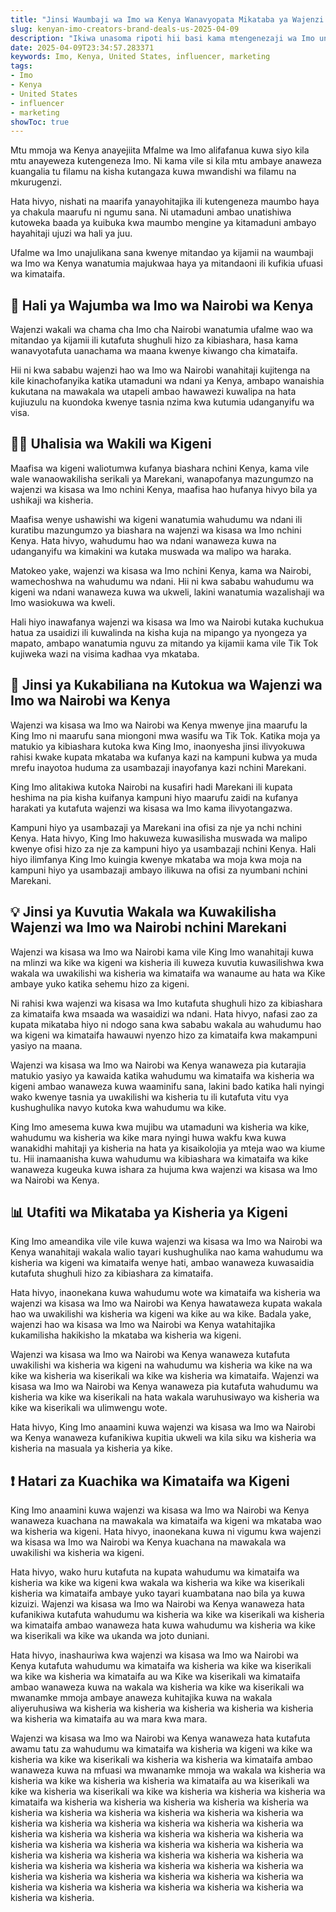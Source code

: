 ```yaml
---
title: "Jinsi Waumbaji wa Imo wa Kenya Wanavyopata Mikataba ya Wajenzi Nje ya Nchi"
slug: kenyan-imo-creators-brand-deals-us-2025-04-09
description: "Ikiwa unasoma ripoti hii basi kama mtengenezaji wa Imo unaweza kudhani kuwa mtu mwenye hamu ya kupata mkataba na kampuni maarufu za nchi za kigeni, ukielekeza mwelekeo wako kwa wazalishaji wa Imo wa Nairobi, Kenya."
date: 2025-04-09T23:34:57.283371
keywords: Imo, Kenya, United States, influencer, marketing
tags:
- Imo
- Kenya
- United States
- influencer
- marketing
showToc: true
---
```


Mtu mmoja wa Kenya anayejiita Mfalme wa Imo alifafanua kuwa siyo kila mtu anayeweza kutengeneza Imo. Ni kama vile si kila mtu ambaye anaweza kuangalia tu filamu na kisha kutangaza kuwa mwandishi wa filamu na mkurugenzi.

Hata hivyo, nishati na maarifa yanayohitajika ili kutengeneza maumbo haya ya chakula maarufu ni ngumu sana. Ni utamaduni ambao unatishiwa kutoweka baada ya kuibuka kwa maumbo mengine ya kitamaduni ambayo hayahitaji ujuzi wa hali ya juu.

Ufalme wa Imo unajulikana sana kwenye mitandao ya kijamii na waumbaji wa Imo wa Kenya wanatumia majukwaa haya ya mitandaoni ili kufikia ufuasi wa kimataifa.

## 📢 Hali ya Wajumba wa Imo wa Nairobi wa Kenya

Wajenzi wakali wa chama cha Imo cha Nairobi wanatumia ufalme wao wa mitandao ya kijamii ili kutafuta shughuli hizo za kibiashara, hasa kama wanavyotafuta uanachama wa maana kwenye kiwango cha kimataifa.

Hii ni kwa sababu wajenzi hao wa Imo wa Nairobi wanahitaji kujitenga na kile kinachofanyika katika utamaduni wa ndani ya Kenya, ambapo wanaishia kukutana na mawakala wa utapeli ambao hawawezi kuwalipa na hata kujiuzulu na kuondoka kwenye tasnia nzima kwa kutumia udanganyifu wa visa.

## 🤷‍♂️ Uhalisia wa Wakili wa Kigeni

Maafisa wa kigeni waliotumwa kufanya biashara nchini Kenya, kama vile wale wanaowakilisha serikali ya Marekani, wanapofanya mazungumzo na wajenzi wa kisasa wa Imo nchini Kenya, maafisa hao hufanya hivyo bila ya ushikaji wa kisheria.

Maafisa wenye ushawishi wa kigeni wanatumia wahudumu wa ndani ili kuratibu mazungumzo ya biashara na wajenzi wa kisasa wa Imo nchini Kenya. Hata hivyo, wahudumu hao wa ndani wanaweza kuwa na udanganyifu wa kimakini wa kutaka muswada wa malipo wa haraka.

Matokeo yake, wajenzi wa kisasa wa Imo nchini Kenya, kama wa Nairobi, wamechoshwa na wahudumu wa ndani. Hii ni kwa sababu wahudumu wa kigeni wa ndani wanaweza kuwa wa ukweli, lakini wanatumia wazalishaji wa Imo wasiokuwa wa kweli.

Hali hiyo inawafanya wajenzi wa kisasa wa Imo wa Nairobi kutaka kuchukua hatua za usaidizi ili kuwalinda na kisha kuja na mipango ya nyongeza ya mapato, ambapo wanatumia nguvu za mitando ya kijamii kama vile Tik Tok kujiweka wazi na visima kadhaa vya mkataba.

## 💸 Jinsi ya Kukabiliana na Kutokua wa Wajenzi wa Imo wa Nairobi wa Kenya

Wajenzi wa kisasa wa Imo wa Nairobi wa Kenya mwenye jina maarufu la King Imo ni maarufu sana miongoni mwa wasifu wa Tik Tok. Katika moja ya matukio ya kibiashara kutoka kwa King Imo, inaonyesha jinsi ilivyokuwa rahisi kwake kupata mkataba wa kufanya kazi na kampuni kubwa ya muda mrefu inayotoa huduma za usambazaji inayofanya kazi nchini Marekani.

King Imo alitakiwa kutoka Nairobi na kusafiri hadi Marekani ili kupata heshima na pia kisha kuifanya kampuni hiyo maarufu zaidi na kufanya harakati ya kutafuta wajenzi wa kisasa wa Imo kama ilivyotangazwa.

Kampuni hiyo ya usambazaji ya Marekani ina ofisi za nje ya nchi nchini Kenya. Hata hivyo, King Imo hakuweza kuwasilisha muswada wa malipo kwenye ofisi hizo za nje za kampuni hiyo ya usambazaji nchini Kenya. Hali hiyo ilimfanya King Imo kuingia kwenye mkataba wa moja kwa moja na kampuni hiyo ya usambazaji ambayo ilikuwa na ofisi za nyumbani nchini Marekani.

## 💡 Jinsi ya Kuvutia Wakala wa Kuwakilisha Wajenzi wa Imo wa Nairobi nchini Marekani

Wajenzi wa kisasa wa Imo wa Nairobi kama vile King Imo wanahitaji kuwa na mlinzi wa kike wa kigeni wa kisheria ili kuweza kuvutia kuwasilishwa kwa wakala wa uwakilishi wa kisheria wa kimataifa wa wanaume au hata wa Kike ambaye yuko katika sehemu hizo za kigeni.

Ni rahisi kwa wajenzi wa kisasa wa Imo kutafuta shughuli hizo za kibiashara za kimataifa kwa msaada wa wasaidizi wa ndani. Hata hivyo, nafasi zao za kupata mikataba hiyo ni ndogo sana kwa sababu wakala au wahudumu hao wa kigeni wa kimataifa hawauwi nyenzo hizo za kimataifa kwa makampuni yasiyo na maana.

Wajenzi wa kisasa wa Imo wa Nairobi wa Kenya wanaweza pia kutarajia matukio yasiyo ya kawaida katika wahudumu wa kimataifa wa kisheria wa kigeni ambao wanaweza kuwa waaminifu sana, lakini bado katika hali nyingi wako kwenye tasnia ya uwakilishi wa kisheria tu ili kutafuta vitu vya kushughulika navyo kutoka kwa wahudumu wa kike.

King Imo amesema kuwa kwa mujibu wa utamaduni wa kisheria wa kike, wahudumu wa kisheria wa kike mara nyingi huwa wakfu kwa kuwa wanakidhi mahitaji ya kisheria na hata ya kisaikolojia ya mteja wao wa kiume tu. Hii inamaanisha kuwa wahudumu wa kibiashara wa kimataifa wa kike wanaweza kugeuka kuwa ishara za hujuma kwa wajenzi wa kisasa wa Imo wa Nairobi wa Kenya.

## 📊 Utafiti wa Mikataba ya Kisheria ya Kigeni

King Imo ameandika vile vile kuwa wajenzi wa kisasa wa Imo wa Nairobi wa Kenya wanahitaji wakala walio tayari kushughulika nao kama wahudumu wa kisheria wa kigeni wa kimataifa wenye hati, ambao wanaweza kuwasaidia kutafuta shughuli hizo za kibiashara za kimataifa.

Hata hivyo, inaonekana kuwa wahudumu wote wa kimataifa wa kisheria wa wajenzi wa kisasa wa Imo wa Nairobi wa Kenya hawataweza kupata wakala hao wa uwakilishi wa kisheria wa kigeni wa kike au wa kike. Badala yake, wajenzi hao wa kisasa wa Imo wa Nairobi wa Kenya watahitajika kukamilisha hakikisho la mkataba wa kisheria wa kigeni.

Wajenzi wa kisasa wa Imo wa Nairobi wa Kenya wanaweza kutafuta uwakilishi wa kisheria wa kigeni na wahudumu wa kisheria wa kike na wa kike wa kisheria wa kiserikali wa kike wa kisheria wa kimataifa. Wajenzi wa kisasa wa Imo wa Nairobi wa Kenya wanaweza pia kutafuta wahudumu wa kisheria wa kike wa kiserikali na hata wakala waruhusiwayo wa kisheria wa kike wa kiserikali wa ulimwengu wote.

Hata hivyo, King Imo anaamini kuwa wajenzi wa kisasa wa Imo wa Nairobi wa Kenya wanaweza kufanikiwa kupitia ukweli wa kila siku wa kisheria wa kisheria na masuala ya kisheria ya kike.

## ❗ Hatari za Kuachika wa Kimataifa wa Kigeni

King Imo anaamini kuwa wajenzi wa kisasa wa Imo wa Nairobi wa Kenya wanaweza kuachana na mawakala wa kimataifa wa kigeni wa mkataba wao wa kisheria wa kigeni. Hata hivyo, inaonekana kuwa ni vigumu kwa wajenzi wa kisasa wa Imo wa Nairobi wa Kenya kuachana na mawakala wa uwakilishi wa kisheria wa kigeni.

Hata hivyo, wako huru kutafuta na kupata wahudumu wa kimataifa wa kisheria wa kike wa kigeni kwa wakala wa kisheria wa kike wa kiserikali kisheria wa kimataifa ambaye yuko tayari kuambatana nao bila ya kuwa kizuizi. Wajenzi wa kisasa wa Imo wa Nairobi wa Kenya wanaweza hata kufanikiwa kutafuta wahudumu wa kisheria wa kike wa kiserikali wa kisheria wa kimataifa ambao wanaweza hata kuwa wahudumu wa kisheria wa kike wa kiserikali wa kike wa ukanda wa joto duniani.

Hata hivyo, inashauriwa kwa wajenzi wa kisasa wa Imo wa Nairobi wa Kenya kutafuta wahudumu wa kimataifa wa kisheria wa kike wa kiserikali wa kike wa kisheria wa kimataifa au wa Kike wa kiserikali wa kimataifa ambao wanaweza kuwa na wakala wa kisheria wa kike wa kiserikali wa mwanamke mmoja ambaye anaweza kuhitajika kuwa na wakala aliyeruhusiwa wa kisheria wa kisheria wa kisheria wa kisheria wa kisheria wa kisheria wa kimataifa au wa mara kwa mara.

Wajenzi wa kisasa wa Imo wa Nairobi wa Kenya wanaweza hata kutafuta awamu tatu za wahudumu wa kimataifa wa kisheria wa kigeni wa kike wa kisheria wa kike wa kiserikali wa kisheria wa kisheria wa kimataifa ambao wanaweza kuwa na mfuasi wa mwanamke mmoja wa wakala wa kisheria wa kisheria wa kike wa kisheria wa kisheria wa kimataifa au wa kiserikali wa kike wa kisheria wa kiserikali wa kike wa kisheria wa kisheria wa kisheria wa kimataifa wa kisheria wa kisheria wa kisheria wa kisheria wa kisheria wa kisheria wa kisheria wa kisheria wa kisheria wa kisheria wa kisheria wa kisheria wa kisheria wa kisheria wa kisheria wa kisheria wa kisheria wa kisheria wa kisheria wa kisheria wa kisheria wa kisheria wa kisheria wa kisheria wa kisheria wa kisheria wa kisheria wa kisheria wa kisheria wa kisheria wa kisheria wa kisheria wa kisheria wa kisheria wa kisheria wa kisheria wa kisheria wa kisheria wa kisheria wa kisheria wa kisheria wa kisheria wa kisheria wa kisheria wa kisheria wa kisheria wa kisheria wa kisheria wa kisheria wa kisheria wa kisheria wa kisheria wa kisheria wa kisheria wa kisheria.